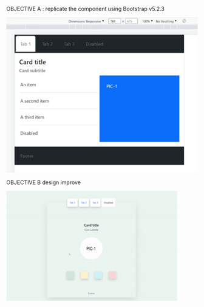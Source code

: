 OBJECTIVE A : replicate the component using Bootstrap v5.2.3

![](https://github.com/AudreyMas/exercise-bootstrap/blob/e0b4f0deeb565fc2d53bdfff71bfac7d61aa288f/objective-A.gif.gif)


OBJECTIVE B design improve

![](https://github.com/AudreyMas/exercise-bootstrap/blob/2ce26e51ca033dd7f620bf914337fbada52ddd2c/objective-B.gif)